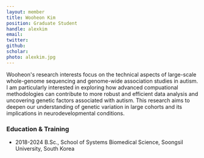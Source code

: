 ```yaml
---
layout: member
title: Wooheon Kim
position: Graduate Student
handle: alexkim
email:
twitter:
github:
scholar: 
photo: alexkim.jpg
---
```


Wooheon's research interests focus on the technical aspects of large-scale whole-genome sequencing and genome-wide association studies in autism. I am particularly interested in exploring how advanced compuational methodologies can contribute to more robust and efficient data analysis and uncovering genetic factors associated with autism. This research aims to deepen our understanding of genetic variation in large cohorts and its implications in neurodevelopmental conditions.

### Education & Training
- 2018-2024 B.Sc., School of Systems Biomedical Science, Soongsil University, South Korea


